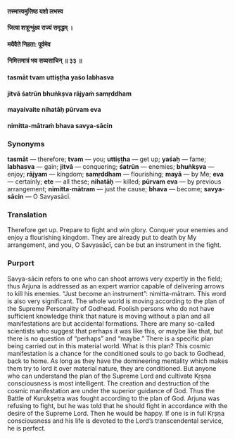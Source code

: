 #### तस्मात्त्वमुत्तिष्ठ यशो लभस्व
#### जित्वा शत्रून्भुंक्ष्व राज्यं समृद्धम् ।
#### मयैवैते निहता: पूर्वमेव
#### निमित्तमात्रं भव सव्यसाचिन् ॥ ३३ ॥

#### tasmāt tvam uttiṣṭha yaśo labhasva
#### jitvā śatrūn bhuṅkṣva rājyaṁ samṛddham
#### mayaivaite nihatāḥ pūrvam eva
#### nimitta-mātraṁ bhava savya-sācin

### Synonyms

**tasmāt** — therefore; **tvam** — you; **uttiṣṭha** — get up; **yaśaḥ** — fame; **labhasva** — gain; **jitvā** — conquering; **śatrūn** — enemies; **bhuṅkṣva** — enjoy; **rājyam** — kingdom; **samṛddham** — flourishing; **mayā** — by Me; **eva** — certainly; **ete** — all these; **nihatāḥ** — killed; **pūrvam** **eva** — by previous arrangement; **nimitta**-**mātram** — just the cause; **bhava** — become; **savya**-**sācin** — O Savyasācī.

### Translation

Therefore get up. Prepare to fight and win glory. Conquer your enemies and enjoy a flourishing kingdom. They are already put to death by My arrangement, and you, O Savyasācī, can be but an instrument in the fight.

### Purport

Savya-sācin refers to one who can shoot arrows very expertly in the field; thus Arjuna is addressed as an expert warrior capable of delivering arrows to kill his enemies. “Just become an instrument”: nimitta-mātram. This word is also very significant. The whole world is moving according to the plan of the Supreme Personality of Godhead. Foolish persons who do not have sufficient knowledge think that nature is moving without a plan and all manifestations are but accidental formations. There are many so-called scientists who suggest that perhaps it was like this, or maybe like that, but there is no question of “perhaps” and “maybe.” There is a specific plan being carried out in this material world. What is this plan? This cosmic manifestation is a chance for the conditioned souls to go back to Godhead, back to home. As long as they have the domineering mentality which makes them try to lord it over material nature, they are conditioned. But anyone who can understand the plan of the Supreme Lord and cultivate Kṛṣṇa consciousness is most intelligent. The creation and destruction of the cosmic manifestation are under the superior guidance of God. Thus the Battle of Kurukṣetra was fought according to the plan of God. Arjuna was refusing to fight, but he was told that he should fight in accordance with the desire of the Supreme Lord. Then he would be happy. If one is in full Kṛṣṇa consciousness and his life is devoted to the Lord’s transcendental service, he is perfect.